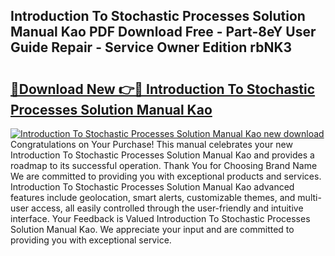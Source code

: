 ## Introduction To Stochastic Processes Solution Manual Kao PDF Download Free - Part-8eY User Guide Repair - Service Owner Edition rbNK3

# <h2><a href="http://bc75284.oget.top/?id=Introduction+To+Stochastic+Processes+Solution+Manual+Kao">🔗Download New 👉🔴 Introduction To Stochastic Processes Solution Manual Kao</a></h2>

[![Introduction To Stochastic Processes Solution Manual Kao new download](https://i.imgur.com/5g1atiW.png)](http://bc75284.oget.top/?id=Introduction+To+Stochastic+Processes+Solution+Manual+Kao)
Congratulations on Your Purchase! This manual celebrates your new Introduction To Stochastic Processes Solution Manual Kao and provides a roadmap to its successful operation. Thank You for Choosing Brand Name We are committed to providing you with exceptional products and services. Introduction To Stochastic Processes Solution Manual Kao advanced features include geolocation, smart alerts, customizable themes, and multi-user access, all easily controlled through the user-friendly and intuitive interface. Your Feedback is Valued Introduction To Stochastic Processes Solution Manual Kao. We appreciate your input and are committed to providing you with exceptional service.
